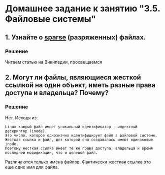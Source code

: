 # Домашнее задание к занятию "3.5. Файловые системы"

## 1. Узнайте о [sparse](https://ru.wikipedia.org/wiki/%D0%A0%D0%B0%D0%B7%D1%80%D0%B5%D0%B6%D1%91%D0%BD%D0%BD%D1%8B%D0%B9_%D1%84%D0%B0%D0%B9%D0%BB) (разряженных) файлах.

### Решение

Читаем статью на Википедии, просвещаемся 


## 2. Могут ли файлы, являющиеся жесткой ссылкой на один объект, иметь разные права доступа и владельца? Почему?

### Решение

Нет. Исходя из:

```
Linux каждый файл имеет уникальный идентификатор - индексный дескриптор (inode). 
Это число, которое однозначно идентифицирует файл в файловой системе. 
Жесткая ссылка и файл, для которой она создавалась имеют одинаковые inode. 
Поэтому жесткая ссылка имеет те же права доступа, владельца и время последней модификации, что и целевой файл. 
```
Различаются только имена файлов. Фактически жесткая ссылка это еще одно имя для файла. 

